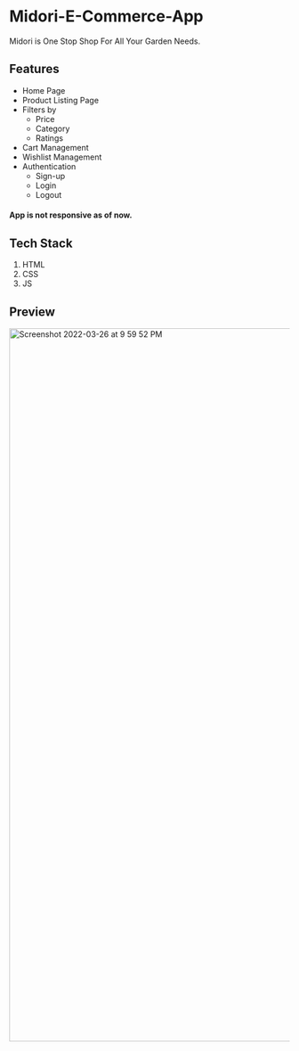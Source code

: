 # Midori-E-Commerce-App
Midori is One Stop Shop For All Your Garden Needs.

## Features
- Home Page
- Product Listing Page
- Filters by
  - Price
  - Category
  - Ratings
- Cart Management
- Wishlist Management
- Authentication
  - Sign-up
  - Login
  - Logout
 
#### App is not responsive as of now.

## Tech Stack
1. HTML
2. CSS
3. JS

## Preview

<img width="1280" alt="Screenshot 2022-03-26 at 9 59 52 PM" src="https://user-images.githubusercontent.com/74247233/160248646-c7986eb6-622a-4a68-8cb1-1d8d4753a738.png">

 
